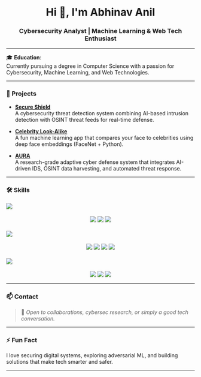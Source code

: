 <h1 align="center">Hi 👋, I'm Abhinav Anil</h1>
<h3 align="center">Cybersecurity Analyst | Machine Learning & Web Tech Enthusiast</h3>

---

🎓 **Education**:  
Currently pursuing a degree in Computer Science with a passion for Cybersecurity, Machine Learning, and Web Technologies.

---

### 🚀 Projects

- **[Secure Shield](#)**  
  A cybersecurity threat detection system combining AI-based intrusion detection with OSINT threat feeds for real-time defense.

- **[Celebrity Look-Alike](#)**  
  A fun machine learning app that compares your face to celebrities using deep face embeddings (FaceNet + Python).

- **[AURA](#)**  
  A research-grade adaptive cyber defense system that integrates AI-driven IDS, OSINT data harvesting, and automated threat response.

---

### 🛠️ Skills


#### <img src="https://img.shields.io/badge/-Machine%20Learning-orange?style=for-the-badge&logo=openai&logoColor=white" />

<p align="center">
  <img src="https://img.shields.io/badge/-Python-3776AB?style=for-the-badge&logo=python&logoColor=white" />
  <img src="https://img.shields.io/badge/-TensorFlow-FF6F00?style=for-the-badge&logo=tensorflow&logoColor=white" />
  <img src="https://img.shields.io/badge/-Scikit--Learn-F7931E?style=for-the-badge&logo=scikit-learn&logoColor=white" />
</p>

#### <img src="https://img.shields.io/badge/-Web%20Development-blue?style=for-the-badge&logo=react&logoColor=white" />

<p align="center">
  <img src="https://img.shields.io/badge/-HTML5-E34F26?style=for-the-badge&logo=html5&logoColor=white" />
  <img src="https://img.shields.io/badge/-CSS3-1572B6?style=for-the-badge&logo=css3&logoColor=white" />
  <img src="https://img.shields.io/badge/-JavaScript-F7DF1E?style=for-the-badge&logo=javascript&logoColor=black" />
  <img src="https://img.shields.io/badge/-Flask-000000?style=for-the-badge&logo=flask&logoColor=white" />
</p>

#### <img src="https://img.shields.io/badge/-Programming%20Languages-yellow?style=for-the-badge&logo=codesignal&logoColor=white" />

<p align="center">
  <img src="https://img.shields.io/badge/-C-A8B9CC?style=for-the-badge&logo=c&logoColor=black" />
  <img src="https://img.shields.io/badge/-Python-306998?style=for-the-badge&logo=python&logoColor=white" />
  <img src="https://img.shields.io/badge/-Java-007396?style=for-the-badge&logo=java&logoColor=white" />
</p>

---

### 📫 Contact

> 💬 *Open to collaborations, cybersec research, or simply a good tech conversation.*

---

### ⚡ Fun Fact

I love securing digital systems, exploring adversarial ML, and building solutions that make tech smarter and safer.

---
